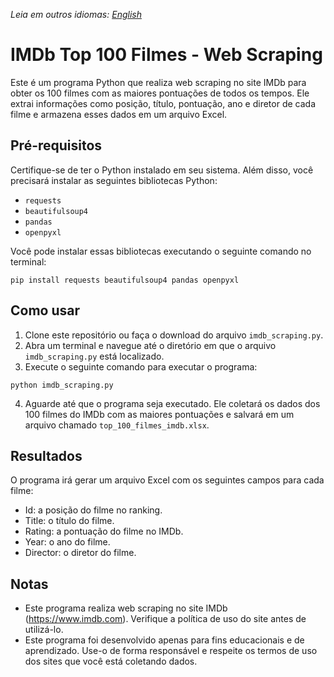 *Leia em outros idiomas: [English](https://github.com/HercoZauZau/IMDb__WebScraping/blob/main/README-en.md)*

# IMDb Top 100 Filmes - Web Scraping

Este é um programa Python que realiza web scraping no site IMDb para obter os 100 filmes com as maiores pontuações de todos os tempos. Ele extrai informações como posição, título, pontuação, ano e diretor de cada filme e armazena esses dados em um arquivo Excel.

## Pré-requisitos

Certifique-se de ter o Python instalado em seu sistema. Além disso, você precisará instalar as seguintes bibliotecas Python:

- `requests`
- `beautifulsoup4`
- `pandas`
- `openpyxl`

Você pode instalar essas bibliotecas executando o seguinte comando no terminal:

```
pip install requests beautifulsoup4 pandas openpyxl
```

## Como usar

1. Clone este repositório ou faça o download do arquivo `imdb_scraping.py`.
2. Abra um terminal e navegue até o diretório em que o arquivo `imdb_scraping.py` está localizado.
3. Execute o seguinte comando para executar o programa:

```
python imdb_scraping.py
```

4. Aguarde até que o programa seja executado. Ele coletará os dados dos 100 filmes do IMDb com as maiores pontuações e salvará em um arquivo chamado `top_100_filmes_imdb.xlsx`.

## Resultados

O programa irá gerar um arquivo Excel com os seguintes campos para cada filme:

- Id: a posição do filme no ranking.
- Title: o título do filme.
- Rating: a pontuação do filme no IMDb.
- Year: o ano do filme.
- Director: o diretor do filme.

## Notas

- Este programa realiza web scraping no site IMDb (https://www.imdb.com). Verifique a política de uso do site antes de utilizá-lo.
- Este programa foi desenvolvido apenas para fins educacionais e de aprendizado. Use-o de forma responsável e respeite os termos de uso dos sites que você está coletando dados.
